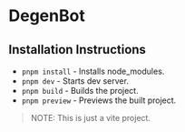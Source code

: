 # DegenBot

## Installation Instructions

- `pnpm install` - Installs node_modules.
- `pnpm dev` - Starts dev server.
- `pnpm build` - Builds the project.
- `pnpm preview` - Previews the built project.

> NOTE: This is just a vite project.
